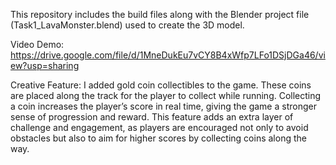 This repository includes the build files along with the Blender project file (Task1_LavaMonster.blend) used to create the 3D model.

Video Demo:
https://drive.google.com/file/d/1MneDukEu7vCY8B4xWfp7LFo1DSjDGa46/view?usp=sharing

Creative Feature:
I added gold coin collectibles to the game. These coins are placed along the track for the player to collect while running. Collecting a coin increases the player’s score in real time, giving the game a stronger sense of progression and reward. This feature adds an extra layer of challenge and engagement, as players are encouraged not only to avoid obstacles but also to aim for higher scores by collecting coins along the way.
